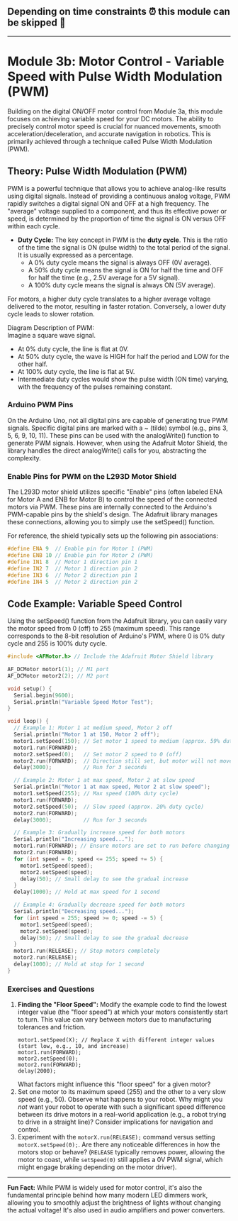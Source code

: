 ## Depending on time constraints ⏰ this module can be skipped 🏃
---
# **Module 3b: Motor Control \- Variable Speed with Pulse Width Modulation (PWM)**

Building on the digital ON/OFF motor control from Module 3a, this module focuses on achieving variable speed for your DC motors. The ability to precisely control motor speed is crucial for nuanced movements, smooth acceleration/deceleration, and accurate navigation in robotics. This is primarily achieved through a technique called Pulse Width Modulation (PWM).

## **Theory: Pulse Width Modulation (PWM)**

PWM is a powerful technique that allows you to achieve analog-like results using digital signals. Instead of providing a continuous analog voltage, PWM rapidly switches a digital signal ON and OFF at a high frequency. The "average" voltage supplied to a component, and thus its effective power or speed, is determined by the proportion of time the signal is ON versus OFF within each cycle.

* **Duty Cycle:** The key concept in PWM is the **duty cycle**. This is the ratio of the time the signal is ON (pulse width) to the total period of the signal. It is usually expressed as a percentage.  
  * A 0% duty cycle means the signal is always OFF (0V average).  
  * A 50% duty cycle means the signal is ON for half the time and OFF for half the time (e.g., 2.5V average for a 5V signal).  
  * A 100% duty cycle means the signal is always ON (5V average).

For motors, a higher duty cycle translates to a higher average voltage delivered to the motor, resulting in faster rotation. Conversely, a lower duty cycle leads to slower rotation.

Diagram Description of PWM:  
Imagine a square wave signal.

* At 0% duty cycle, the line is flat at 0V.  
* At 50% duty cycle, the wave is HIGH for half the period and LOW for the other half.  
* At 100% duty cycle, the line is flat at 5V.  
* Intermediate duty cycles would show the pulse width (ON time) varying, with the frequency of the pulses remaining constant.

### **Arduino PWM Pins**

On the Arduino Uno, not all digital pins are capable of generating true PWM signals. Specific digital pins are marked with a \~ (tilde) symbol (e.g., pins 3, 5, 6, 9, 10, 11). These pins can be used with the analogWrite() function to generate PWM signals. However, when using the Adafruit Motor Shield, the library handles the direct analogWrite() calls for you, abstracting the complexity.

### **Enable Pins for PWM on the L293D Motor Shield**

The L293D motor shield utilizes specific "Enable" pins (often labeled ENA for Motor A and ENB for Motor B) to control the speed of the connected motors via PWM. These pins are internally connected to the Arduino's PWM-capable pins by the shield's design. The Adafruit library manages these connections, allowing you to simply use the setSpeed() function.

For reference, the shield typically sets up the following pin associations:

```cpp
#define ENA 9  // Enable pin for Motor 1 (PWM)
#define ENB 10 // Enable pin for Motor 2 (PWM)
#define IN1 8  // Motor 1 direction pin 1
#define IN2 7  // Motor 1 direction pin 2
#define IN3 6  // Motor 2 direction pin 1
#define IN4 5  // Motor 2 direction pin 2
```

## **Code Example: Variable Speed Control**

Using the setSpeed() function from the Adafruit library, you can easily vary the motor speed from 0 (off) to 255 (maximum speed). This range corresponds to the 8-bit resolution of Arduino's PWM, where 0 is 0% duty cycle and 255 is 100% duty cycle.

```cpp
#include <AFMotor.h> // Include the Adafruit Motor Shield library

AF_DCMotor motor1(1); // M1 port
AF_DCMotor motor2(2); // M2 port

void setup() {
  Serial.begin(9600);
  Serial.println("Variable Speed Motor Test");
}

void loop() {
  // Example 1: Motor 1 at medium speed, Motor 2 off
  Serial.println("Motor 1 at 150, Motor 2 off");
  motor1.setSpeed(150); // Set motor 1 speed to medium (approx. 59% duty cycle)
  motor1.run(FORWARD);
  motor2.setSpeed(0);   // Set motor 2 speed to 0 (off)
  motor2.run(FORWARD);  // Direction still set, but motor will not move
  delay(3000);          // Run for 3 seconds

  // Example 2: Motor 1 at max speed, Motor 2 at slow speed
  Serial.println("Motor 1 at max speed, Motor 2 at slow speed");
  motor1.setSpeed(255); // Max speed (100% duty cycle)
  motor1.run(FORWARD);
  motor2.setSpeed(50);  // Slow speed (approx. 20% duty cycle)
  motor2.run(FORWARD);
  delay(3000);          // Run for 3 seconds

  // Example 3: Gradually increase speed for both motors
  Serial.println("Increasing speed...");
  motor1.run(FORWARD); // Ensure motors are set to run before changing speed
  motor2.run(FORWARD);
  for (int speed = 0; speed <= 255; speed += 5) {
    motor1.setSpeed(speed);
    motor2.setSpeed(speed);
    delay(50); // Small delay to see the gradual increase
  }
  delay(1000); // Hold at max speed for 1 second

  // Example 4: Gradually decrease speed for both motors
  Serial.println("Decreasing speed...");
  for (int speed = 255; speed >= 0; speed -= 5) {
    motor1.setSpeed(speed);
    motor2.setSpeed(speed);
    delay(50); // Small delay to see the gradual decrease
  }
  motor1.run(RELEASE); // Stop motors completely
  motor2.run(RELEASE);
  delay(1000); // Hold at stop for 1 second
}
```

### **Exercises and Questions**

1.  **Finding the "Floor Speed":** Modify the example code to find the lowest integer value (the "floor speed") at which your motors consistently start to turn. This value can vary between motors due to manufacturing tolerances and friction.
    ```arduino
    motor1.setSpeed(X); // Replace X with different integer values (start low, e.g., 10, and increase)
    motor1.run(FORWARD);
    motor2.setSpeed(0);
    motor2.run(FORWARD);
    delay(2000);
    ```
    What factors might influence this "floor speed" for a given motor?
2.  Set one motor to its maximum speed (255) and the other to a very slow speed (e.g., 50). Observe what happens to your robot. Why might you *not* want your robot to operate with such a significant speed difference between its drive motors in a real-world application (e.g., a robot trying to drive in a straight line)? Consider implications for navigation and control.
3.  Experiment with the `motorX.run(RELEASE);` command versus setting `motorX.setSpeed(0);`. Are there any noticeable differences in how the motors stop or behave? (`RELEASE` typically removes power, allowing the motor to coast, while `setSpeed(0)` still applies a 0V PWM signal, which might engage braking depending on the motor driver).

---

**Fun Fact:** While PWM is widely used for motor control, it's also the fundamental principle behind how many modern LED dimmers work, allowing you to smoothly adjust the brightness of lights without changing the actual voltage! It's also used in audio amplifiers and power converters.
